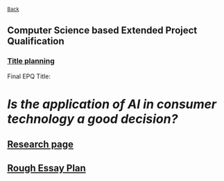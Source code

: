 <sup> [Back](..) </sup>
## Computer Science based Extended Project Qualification

### [Title planning](titles)

Final EPQ Title:
# __*Is the application of AI in consumer technology a good decision?*__

## [Research page](research)

## [Rough Essay Plan](plan)
